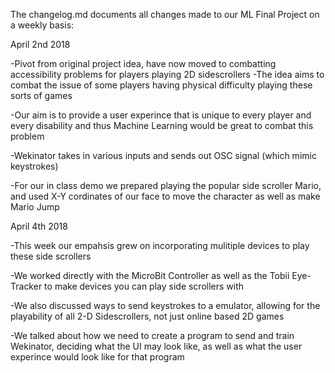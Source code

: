 The changelog.md documents all changes made to our ML Final Project on a weekly basis:

April 2nd 2018

  -Pivot from original project idea, have now moved to combatting accessibility problems for players playing 2D sidescrollers
    -The idea aims to combat the issue of some players having physical difficulty playing these sorts of games
    
  -Our aim is to provide a user experince that is unique to every player and every disability and thus Machine Learning would be great to     combat this problem
  
  -Wekinator takes in various inputs and sends out OSC signal (which mimic keystrokes) 
  
  -For our in class demo we prepared playing the popular side scroller Mario, and used X-Y cordinates of our face to move the character 
   as well as make Mario Jump
   
April 4th 2018
  
  -This week our empahsis grew on incorporating mulitiple devices to play these side scrollers
  
  -We worked directly with the MicroBit Controller as well as the Tobii Eye-Tracker to make devices you can play side scrollers with
  
  -We also discussed ways to send keystrokes to a emulator, allowing for the playability of all 2-D Sidescrollers, not just online based 2D   games
  
  -We talked about how we need to create a program to send and train Wekinator, deciding what the UI may look like, as well as what the       user experince would look like for that program
  
